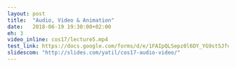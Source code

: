 ```yaml
---
layout: post
title:  "Audio, Video & Animation"
date:   2018-06-19 19:30:00+02:00
eh: 3
video_inline: cos17/lecture5.mp4
test_link: https://docs.google.com/forms/d/e/1FAIpQLSepz0l6DY_YG9stSJfu7E-1bY4Bjjd1BcVU00EYuYZxKBSLSQ/viewform?usp=sf_link
slidescom: "http://slides.com/yatil/cos17-audio-video/"
---
```

